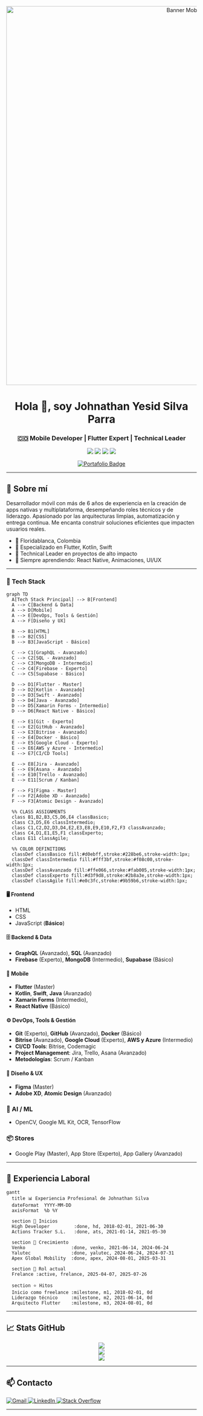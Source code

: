 
<p align="center">
  <img src="https://johnathan23.github.io/portada.webp" alt="Banner Mobile Developer" style="max-width:100%; height:auto;" width="1000" />
</p>

<h1 align="center">Hola 👋, soy Johnathan Yesid Silva Parra</h1>
<h3 align="center">🇨🇴 Mobile Developer | Flutter Expert | Technical Leader</h3>

<p align="center">
  <img src="https://img.shields.io/badge/version-1.0.0-informational" />
  <img src="https://img.shields.io/badge/Update_date-27/07/2025-informational" />
  <img src="https://komarev.com/ghpvc/?username=Johnathan23&color=red" />
  <a href="https://github.com/Johnathan23">
    <img src="https://img.shields.io/github/followers/Johnathan23?label=follow&style=social" />
  </a>
</p>

<p align="center"> <a href="https://johnathan23.github.io/portfolio-minimalist/" target="_blank"> <img src="https://img.shields.io/badge/🖥️ Ver_Portafolio-1d3557?style=for-the-badge&logo=astro&logoColor=white&color=2a9d8f" alt="Portafolio Badge" /> </a> </p>


---

## 🧾 Sobre mí

Desarrollador móvil con más de 6 años de experiencia en la creación de apps nativas y multiplataforma, desempeñando roles técnicos y de liderazgo. Apasionado por las arquitecturas limpias, automatización y entrega continua. Me encanta construir soluciones eficientes que impacten usuarios reales.

- 📍 Floridablanca, Colombia  
- 🎯 Especializado en Flutter, Kotlin, Swift  
- 🚀 Technical Leader en proyectos de alto impacto  
- 🧠 Siempre aprendiendo: React Native, Animaciones, UI/UX

---

### 🧰 Tech Stack
```mermaid
graph TD
  A[Tech Stack Principal] --> B[Frontend]
  A --> C[Backend & Data]
  A --> D[Mobile]
  A --> E[DevOps, Tools & Gestión]
  A --> F[Diseño y UX]

  B --> B1[HTML]
  B --> B2[CSS]
  B --> B3[JavaScript - Básico]

  C --> C1[GraphQL - Avanzado]
  C --> C2[SQL - Avanzado]
  C --> C3[MongoDB - Intermedio]
  C --> C4[Firebase - Experto]
  C --> C5[Supabase - Básico]

  D --> D1[Flutter - Master]
  D --> D2[Kotlin - Avanzado]
  D --> D3[Swift - Avanzado]
  D --> D4[Java - Avanzado]
  D --> D5[Xamarin Forms - Intermedio]
  D --> D6[React Native - Básico]

  E --> E1[Git - Experto]
  E --> E2[GitHub - Avanzado]
  E --> E3[Bitrise - Avanzado]
  E --> E4[Docker - Básico]
  E --> E5[Google Cloud - Experto]
  E --> E6[AWS y Azure - Intermedio]
  E --> E7[CI/CD Tools]

  E --> E8[Jira - Avanzado]
  E --> E9[Asana - Avanzado]
  E --> E10[Trello - Avanzado]
  E --> E11[Scrum / Kanban]

  F --> F1[Figma - Master]
  F --> F2[Adobe XD - Avanzado]
  F --> F3[Atomic Design - Avanzado]

  %% CLASS ASSIGNMENTS
  class B1,B2,B3,C5,D6,E4 classBasico;
  class C3,D5,E6 classIntermedio;
  class C1,C2,D2,D3,D4,E2,E3,E8,E9,E10,F2,F3 classAvanzado;
  class C4,D1,E1,E5,F1 classExperto;
  class E11 classAgile;

  %% COLOR DEFINITIONS
  classDef classBasico fill:#d0ebff,stroke:#228be6,stroke-width:1px;
  classDef classIntermedio fill:#fff3bf,stroke:#f08c00,stroke-width:1px;
  classDef classAvanzado fill:#ffe066,stroke:#fab005,stroke-width:1px;
  classDef classExperto fill:#d3f9d8,stroke:#2b8a3e,stroke-width:1px;
  classDef classAgile fill:#e0c3fc,stroke:#9b59b6,stroke-width:1px;
```
#### 🖥️ Frontend
- HTML
- CSS
- JavaScript (**Básico**)

#### 🗄️ Backend & Data
- **GraphQL** (Avanzado), **SQL** (Avanzado)
- **Firebase** (Experto), **MongoDB** (Intermedio), **Supabase** (Básico)

#### 📱 Mobile
- **Flutter** (Master)
- **Kotlin**, **Swift**, **Java** (Avanzado)
- **Xamarin Forms** (Intermedio), 
- **React Native** (Básico)

#### ⚙️ DevOps, Tools & Gestión
- **Git** (Experto), **GitHub** (Avanzado), **Docker** (Básico)
- **Bitrise** (Avanzado), **Google Cloud** (Experto), **AWS y Azure** (Intermedio)
- **CI/CD Tools**: Bitrise, Codemagic
- **Project Management**: Jira, Trello, Asana (Avanzado)
- **Metodologías**: Scrum / Kanban

#### 🎨 Diseño & UX
- **Figma** (Master)
- **Adobe XD**, **Atomic Design** (Avanzado)

### 🧠 AI / ML
- OpenCV, Google ML Kit, OCR, TensorFlow

### 📦 Stores
- Google Play (Master), App Store (Experto), App Gallery (Avanzado)

---

## 💼 Experiencia Laboral
```mermaid
gantt
  title 📊 Experiencia Profesional de Johnathan Silva
  dateFormat  YYYY-MM-DD
  axisFormat  %b %Y

  section 🏁 Inicios
  High Developer         :done, hd, 2018-02-01, 2021-06-30
  Actions Tracker S.L.   :done, ats, 2021-01-14, 2021-05-30

  section 🚀 Crecimiento
  Venko                 :done, venko, 2021-06-14, 2024-06-24
  Yalutec               :done, yalutec, 2024-06-24, 2024-07-31
  Apex Global Mobility  :done, apex, 2024-08-01, 2025-03-31

  section 🧠 Rol actual
  Frelance :active, frelance, 2025-04-07, 2025-07-26

  section ⭐ Hitos
  Inicio como freelance :milestone, m1, 2018-02-01, 0d
  Liderazgo técnico     :milestone, m2, 2021-06-14, 0d
  Arquitecto Flutter    :milestone, m3, 2024-08-01, 0d
```

---

## 📈 Stats GitHub

<p align="center">
  <img src="https://github-readme-streak-stats.herokuapp.com?user=johnathan23&theme=default&hide_border=true" />
  <br/>
  <img src="https://github-readme-stats.vercel.app/api?username=johnathan23&show_icons=true&locale=en" />
  <br/>
  <img src="https://github-readme-stats.vercel.app/api/top-langs?username=johnathan23&layout=compact" />
</p>

---

## 📫 Contacto

<a href="mailto:johnathanyesid@gmail.com">
  <img alt="Gmail" src="https://img.shields.io/badge/Gmail-D14836?style=flat&logo=gmail&logoColor=white"/>
</a>
<a href="https://www.linkedin.com/in/johnathan-yesid-silva-parra-29ba02194/">
  <img alt="LinkedIn" src="https://img.shields.io/badge/LinkedIn-0077B5?style=flat&logo=linkedin&logoColor=white"/>
</a>
<a href="https://stackoverflow.com/users/9128775/johnathan-yesid">
  <img alt="Stack Overflow" src="https://img.shields.io/badge/Stackoverflow-FE7A16?style=flat&logo=stackoverflow&logoColor=white"/>
</a>

---
